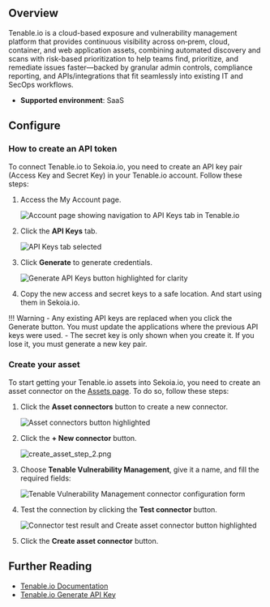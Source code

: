 
## Overview

Tenable.io is a cloud-based exposure and vulnerability management platform that provides continuous visibility across on‑prem, cloud, container, and web application assets, combining automated discovery and scans with risk-based prioritization to help teams find, prioritize, and remediate issues faster—backed by granular admin controls, compliance reporting, and APIs/integrations that fit seamlessly into existing IT and SecOps workflows.

- **Supported environment**: SaaS

## Configure

### How to create an API token

To connect Tenable.io to Sekoia.io, you need to create an API key pair (Access Key and Secret Key) in your Tenable.io account. Follow these steps:

1. Access the My Account page.

    ![Account page showing navigation to API Keys tab in Tenable.io](/assets/operation_center/asset_connectors/vulnerability/tenable/tenable_account_page.png)

2. Click the **API Keys** tab.

    ![API Keys tab selected](/assets/operation_center/asset_connectors/vulnerability/tenable/api_key_button.png)

3. Click **Generate** to generate credentials.

    ![Generate API Keys button highlighted for clarity](/assets/operation_center/asset_connectors/vulnerability/tenable/generate_api_key.png)

4. Copy the new access and secret keys to a safe location. And start using them in Sekoia.io.

!!! Warning
    - Any existing API keys are replaced when you click the Generate button. You must update the applications where the previous API keys were used.
    - The secret key is only shown when you create it. If you lose it, you must generate a new key pair.


### Create your asset

To start getting your Tenable.io assets into Sekoia.io, you need to create an asset connector on the [Assets page](https://app.sekoia.io/assets). To do so, follow these steps:

1. Click the **Asset connectors** button to create a new connector.

    ![Asset connectors button highlighted](/assets/operation_center/asset_connectors/vulnerability/tenable/asset_connector_button.png)

2. Click the **+ New connector** button.
    
    ![create_asset_step_2.png](/assets/operation_center/asset_connectors/vulnerability/tenable/new_connector_button.png)

3. Choose **Tenable Vulnerability Management**, give it a name, and fill the required fields:

    ![Tenable Vulnerability Management connector configuration form](/assets/operation_center/asset_connectors/vulnerability/tenable/tenable_asset_connector.png)

4. Test the connection by clicking the **Test connector** button.

    ![Connector test result and Create asset connector button highlighted](/assets/operation_center/asset_connectors/vulnerability/tenable/create_asset_connector.png)

5. Click the **Create asset connector** button.


## Further Reading
- [Tenable.io Documentation](https://docs.tenable.com/tenableio/)
- [Tenable.io Generate API Key](https://docs.tenable.com/vulnerability-management/Content/Settings/my-account/GenerateAPIKey.htm)

